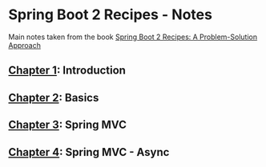 # Spring Boot 2 Recipes - Notes

Main notes taken from the book [Spring Boot 2 Recipes: A Problem-Solution Approach](https://www.amazon.com/Spring-Boot-Recipes-Problem-Solution-Approach/dp/1484239628)

## [Chapter 1](./ch01): Introduction
## [Chapter 2](./ch02): Basics
## [Chapter 3](./ch03): Spring MVC
## [Chapter 4](./ch04): Spring MVC - Async
